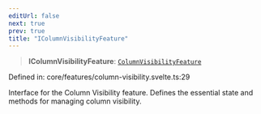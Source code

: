 ```yaml
---
editUrl: false
next: true
prev: true
title: "IColumnVisibilityFeature"
---
```


> **IColumnVisibilityFeature**: [`ColumnVisibilityFeature`](/api/classes/columnvisibilityfeature/)

Defined in: core/features/column-visibility.svelte.ts:29

Interface for the Column Visibility feature.
Defines the essential state and methods for managing column visibility.
